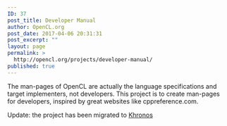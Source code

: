 ```yaml
---
ID: 37
post_title: Developer Manual
author: OpenCL.org
post_date: 2017-04-06 20:31:31
post_excerpt: ""
layout: page
permalink: >
  http://opencl.org/projects/developer-manual/
published: true
---
```

The man-pages of OpenCL are actually the language specifications and target implementers, not developers. This project is to create man-pages for developers, inspired by great websites like cppreference.com. 

Update: the project has been migrated to [Khronos](https://registry.khronos.org/OpenCL/sdk/latest/docs/man/html)
&nbsp;
